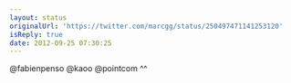 ```yaml
---
layout: status
originalUrl: 'https://twitter.com/marcgg/status/250497471141253120'
isReply: true
date: 2012-09-25 07:30:25
---
```


@fabienpenso @kaoo @pointcom ^^
